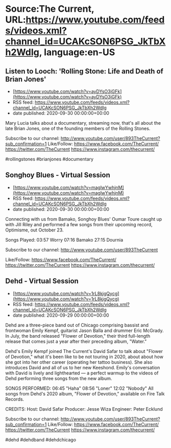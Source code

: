 # Source:The Current, URL:https://www.youtube.com/feeds/videos.xml?channel_id=UCAKcSON6PSG_JkTbXh2WdIg, language:en-US

## Listen to Looch: 'Rolling Stone: Life and Death of Brian Jones'
 - [https://www.youtube.com/watch?v=ayDYsO3jGFk](https://www.youtube.com/watch?v=ayDYsO3jGFk)
 - RSS feed: https://www.youtube.com/feeds/videos.xml?channel_id=UCAKcSON6PSG_JkTbXh2WdIg
 - date published: 2020-09-30 00:00:00+00:00

Mary Lucia talks about a documentary, streaming now, that's all about the late Brian Jones, one of the founding members of the Rolling Stones.

Subscribe to our channel:
http://www.youtube.com/user/893TheCurrent?sub_confirmation=1
Like/Follow:
https://www.facebook.com/TheCurrent/
https://twitter.com/TheCurrent
https://www.instagram.com/thecurrent/

#rollingstones #brianjones #documentary

## Songhoy Blues - Virtual Session
 - [https://www.youtube.com/watch?v=maglwYwhjnM](https://www.youtube.com/watch?v=maglwYwhjnM)
 - RSS feed: https://www.youtube.com/feeds/videos.xml?channel_id=UCAKcSON6PSG_JkTbXh2WdIg
 - date published: 2020-09-30 00:00:00+00:00

Connecting with us from Bamako, Songhoy Blues' Oumar Toure caught up with Jill Riley and performed a few songs from their upcoming record, Optimisme, out October 23.

Songs Played:
03:57 Worry
07:16 Bamako
27:15 Dournia

Subscribe to our channel:
http://www.youtube.com/user/893TheCurrent

Like/Follow:
https://www.facebook.com/TheCurrent/
https://twitter.com/TheCurrent
https://www.instagram.com/thecurrent/

## Dehd - Virtual Session
 - [https://www.youtube.com/watch?v=1rL8kjgQycg](https://www.youtube.com/watch?v=1rL8kjgQycg)
 - RSS feed: https://www.youtube.com/feeds/videos.xml?channel_id=UCAKcSON6PSG_JkTbXh2WdIg
 - date published: 2020-09-29 00:00:00+00:00

Dehd are a three-piece band out of Chicago comprising bassist and frontwoman Emily Kempf, guitarist Jason Balla and drummer Eric McGrady. In July, the band released "Flower of Devotion," their third full-length release that comes just a year after their preceding album, "Water."

Dehd's Emily Kempf joined The Current's David Safar to talk about "Flower of Devotion," what it's been like to be not touring in 2020, about about how she got into her other career (operating her tattoo business). She also introduces David and all of us to her new Keeshond. Emily's conversation with David is lively and lighthearted — a perfect warmup to the videos of Dehd performing three songs from the new album.

SONGS PERFORMED:
06:45 "Haha"
08:56 "Loner"
12:02 "Nobody"
All songs from Dehd's 2020 album, "Flower of Devotion," available on Fire Talk Records.

CREDITS:
Host: David Safar
Producer: Jesse Wiza
Engineer: Peter Ecklund

Subscribe to our channel:
http://www.youtube.com/user/893TheCurrent?sub_confirmation=1
Like/Follow:
https://www.facebook.com/TheCurrent/
https://twitter.com/TheCurrent
https://www.instagram.com/thecurrent/

#dehd #dehdband #dehdchicago

